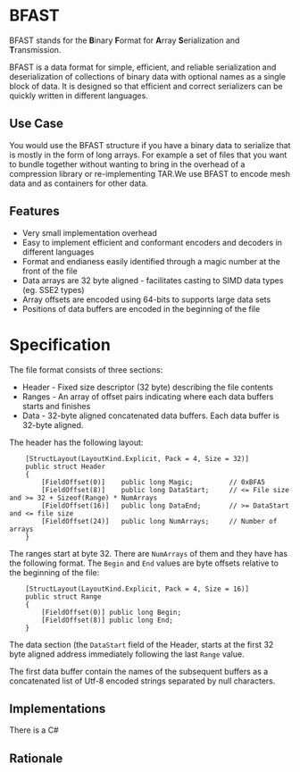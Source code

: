 # BFAST

BFAST stands for the **B**inary **F**ormat for **A**rray **S**erialization and **T**ransmission. 

BFAST is a data format for simple, efficient, and reliable serialization and deserialization of 
collections of binary data with optional names as a single block of data. It is designed so
that efficient and correct serializers can be quickly written in different languages. 

## Use Case

You would use the BFAST structure if you have a binary data to serialize that is mostly in the form of 
long arrays. For example a set of files that you want to bundle together without wanting to bring in 
the overhead of a compression library or re-implementing TAR.We use BFAST to encode mesh data and as 
containers for other data. 

## Features

* Very small implementation overhead 
* Easy to implement efficient and conformant encoders and decoders in different languages 
* Format and endianess easily identified through a magic number at the front of the file
* Data arrays are 32 byte aligned - facilitates casting to SIMD data types (eg. SSE2 types)
* Array offsets are encoded using 64-bits to supports large data sets
* Positions of data buffers are encoded in the beginning of the file

# Specification

The file format consists of three sections:

* Header - Fixed size descriptor (32 byte) describing the file contents   
* Ranges - An array of offset pairs indicating where each data buffers starts and finishes
* Data   - 32-byte aligned concatenated data buffers. Each data buffer is 32-byte aligned. 

The header has the following layout:  

```
    [StructLayout(LayoutKind.Explicit, Pack = 4, Size = 32)]
    public struct Header
    {
        [FieldOffset(0)]    public long Magic;         // 0xBFA5
        [FieldOffset(8)]    public long DataStart;     // <= File size and >= 32 + Sizeof(Range) * NumArrays 
        [FieldOffset(16)]   public long DataEnd;       // >= DataStart and <= file size
        [FieldOffset(24)]   public long NumArrays;     // Number of arrays
    }
```

The ranges start at byte 32. There are `NumArrays` of them and they have has the following format. 
The `Begin` and `End` values are byte offsets relative to the beginning of the file:

```
    [StructLayout(LayoutKind.Explicit, Pack = 4, Size = 16)]
    public struct Range
    {
        [FieldOffset(0)] public long Begin;
        [FieldOffset(8)] public long End;
    }		
```

The data section (the `DataStart` field of the Header, starts at the first 32 byte 
aligned address immediately following the last `Range` value.

The first data buffer contain the names of the subsequent buffers as a concatenated list of Utf-8 encoded 
strings separated by null characters.

## Implementations 

There is a C# 

## Rationale

